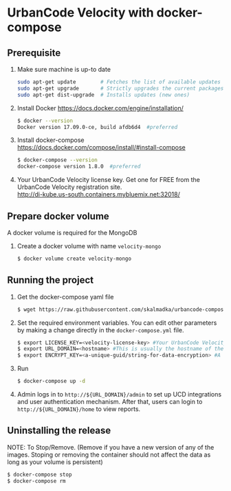 # UrbanCode Velocity with docker-compose

## Prerequisite
1. Make sure machine is up-to date

    ```sh
    sudo apt-get update        # Fetches the list of available updates
    sudo apt-get upgrade       # Strictly upgrades the current packages
    sudo apt-get dist-upgrade  # Installs updates (new ones)
    ```

2. Install Docker https://docs.docker.com/engine/installation/

    ```sh
    $ docker --version
    Docker version 17.09.0-ce, build afdb6d4  #preferred
    ```

3. Install docker-compose https://docs.docker.com/compose/install/#install-compose

    ```sh
    $ docker-compose --version
    docker-compose version 1.8.0  #preferred
    ```

4. Your UrbanCode Velocity license key. Get one for FREE from the UrbanCode Velocity registration site. <br/> http://di-kube.us-south.containers.mybluemix.net:32018/

## Prepare docker volume
A docker volume is required for the MongoDB

1. Create a docker volume with name `velocity-mongo`

    ```sh
    $ docker volume create velocity-mongo
    ```

## Running the project
1. Get the docker-compose yaml file

    ```sh
    $ wget https://raw.githubusercontent.com/skalmadka/urbancode-compose/master/velocity/docker-compose.yml
    ```

2. Set the required environment variables. You can edit other parameters by making a change directly in the `docker-compose.yml` file.

    ```sh
    $ export LICENSE_KEY=<velocity-license-key> #Your UrbanCode Velocity license key.
    $ export URL_DOMAIN=<hostname> #This is usually the hostname of the machine this app is running on. Do NOT include http, port numbers or trailing "/", just the hostname.
    $ export ENCRYPT_KEY=<a-unique-guid/string-for-data-encryption> #A unique id used to encrypt user names, tokens and any email addresses in mongoDB.
    ```

3. Run

    ```sh
    $ docker-compose up -d
    ```

4. Admin logs in to `http://${URL_DOMAIN}/admin` to set up UCD integrations and user authentication mechanism. After that, users can login to `http://${URL_DOMAIN}/home` to view reports.

## Uninstalling the release

NOTE: To Stop/Remove. (Remove if you have a new version of any of the images. Stoping or removing the container should not affect the data as long as your volume is persistent)

  ```sh
  $ docker-compose stop
  $ docker-compose rm
  ```
